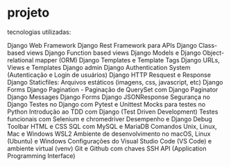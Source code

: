 # projeto

tecnologias  utilizadas:


Django Web Framework
Django Rest Framework para APIs
Django Class-based views
Django Function based views
Django Models e Django Object-relational mapper (ORM)
Django Templates e Template Tags
Django URLs, Views e Templates
Django admin
Django Authentication System (Autenticação e Login de usuários)
Django HTTP Resquest e Response
Django Staticfiles: Arquivos estáticos (imagens, css, javascript, etc)
Django Forms
Django Pagination - Paginação de QuerySet com Django Paginator
Django Messages
Django Forms 
Django JSONResponse
Segurança no Django
Testes no Django com Pytest e Unittest
Mocks para testes no Python
Introdução ao TDD com Django (Test Driven Development)
Testes funcionais com Selenium e chromedriver
Desempenho e Django Debug Toolbar
HTML e CSS
SQL com MySQL e MariaDB
Comandos Unix, Linux, Mac e Windows WSL2
Ambiente de desenvolvimento no macOS, Linux (Ubuntu) e Windows
Configurações do Visual Studio Code (VS Code) e ambiente virtual (venv)
Git e Github com chaves SSH
API (Application Programming Interface)
